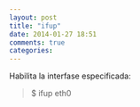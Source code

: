 ```yaml
---
layout: post
title: "ifup"
date: 2014-01-27 18:51
comments: true
categories: 
---
```

Habilita la interfase especificada:  

>$ ifup eth0

